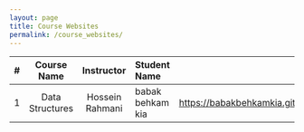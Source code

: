 ```yaml
---
layout: page
title: Course Websites
permalink: /course_websites/
---
```


| # |       Course Name           |     Instructor      |   Student Name    |    Website URL                  |
|---|:---------------------------:|:-------------------:|:------------------|-------------------:|
| 1 |       Data Structures       |   Hossein Rahmani   |  babak behkam kia | https://babakbehkamkia.github.io/course_template |
